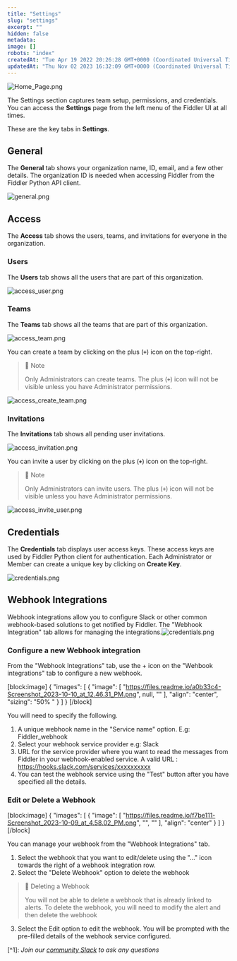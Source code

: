 ```yaml
---
title: "Settings"
slug: "settings"
excerpt: ""
hidden: false
metadata: 
image: []
robots: "index"
createdAt: "Tue Apr 19 2022 20:26:28 GMT+0000 (Coordinated Universal Time)"
updatedAt: "Thu Nov 02 2023 16:32:09 GMT+0000 (Coordinated Universal Time)"
---
```

![](https://files.readme.io/d937de2-Home_Page.png "Home_Page.png")

The Settings section captures team setup, permissions, and credentials. You can access the **Settings** page from the left menu of the Fiddler UI at all times.

These are the key tabs in **Settings**.

## General

The **General** tab shows your organization name, ID, email, and a few other details. The organization ID is needed when accessing Fiddler from the Fiddler Python API client.

![](https://files.readme.io/3f2e734-general.png "general.png")

## Access

The **Access** tab shows the users, teams, and invitations for everyone in the organization.

### Users

The **Users** tab shows all the users that are part of this organization.

![](https://files.readme.io/c8c5bf1-access_user.png "access_user.png")

### Teams

The **Teams** tab shows all the teams that are part of this organization.

![](https://files.readme.io/8cba270-access_team.png "access_team.png")

You can create a team by clicking on the plus (**`+`**) icon on the top-right.

> 🚧 Note
> 
> Only Administrators can create teams. The plus (**`+`**) icon will not be visible unless you have Administrator permissions.

![](https://files.readme.io/b0c4c53-access_create_team.png "access_create_team.png")

### Invitations

The **Invitations** tab shows all pending user invitations.

![](https://files.readme.io/5cb4046-access_invitation.png "access_invitation.png")

You can invite a user by clicking on the plus (**`+`**) icon on the top-right.

> 🚧 Note
> 
> Only Administrators can invite users. The plus (**`+`**) icon will not be visible unless you have Administrator permissions.

![](https://files.readme.io/abb030c-access_invite_user.png "access_invite_user.png")

## Credentials

The **Credentials** tab displays user access keys. These access keys are used by Fiddler Python client for authentication. Each Administrator or Member can create a unique key by clicking on **Create Key**.

![](https://files.readme.io/fce7911-credentials.png "credentials.png")



## Webhook Integrations

Webhook integrations allow you to configure Slack or other common webhook-based solutions to get notified by Fiddler. The "Webhook Integration" tab allows for managing the integrations.![](https://files.readme.io/69ad0d9-Screenshot_2023-10-09_at_4.41.55_PM.png "credentials.png")

### Configure a new Webhook integration

From the "Webhook Integrations" tab, use the + icon on the "Wehbook integrations" tab to configure a new webhook.

[block:image]
{
  "images": [
    {
      "image": [
        "https://files.readme.io/a0b33c4-Screenshot_2023-10-10_at_12.46.31_PM.png",
        null,
        ""
      ],
      "align": "center",
      "sizing": "50% "
    }
  ]
}
[/block]


You will need to specify the following. 

1. A unique webhook name in the "Service name" option. E.g: Fiddler_webhook 
2. Select your webhook service provider e.g: Slack
3. URL for the service provider where you want to read the messages from Fiddler in your webhook-enabled service. A valid URL : <https://hooks.slack.com/services/xxxxxxxxxx>
4. You can test the webhook service using the "Test" button after you have specified all the details.

### Edit or Delete a Webhook

[block:image]
{
  "images": [
    {
      "image": [
        "https://files.readme.io/f7be111-Screenshot_2023-10-09_at_4.58.02_PM.png",
        "",
        ""
      ],
      "align": "center"
    }
  ]
}
[/block]


You can manage your webhook from the "Webhook Integrations" tab. 

1. Select the webhook that you want to edit/delete using the "..." icon towards the right of a webhook integration row.
2. Select the "Delete Webhook" option to delete the webhook

> 🚧 Deleting a Webhook
> 
> You will not be able to delete a webhook that is already linked to alerts. To delete the webhook, you will need to modify the alert and then delete the webhook

3. Select the Edit option to edit the webhook. You will be prompted with the pre-filled details of the webhook service configured.

[^1]\: _Join our [community Slack](https://www.fiddler.ai/slackinvite) to ask any questions_